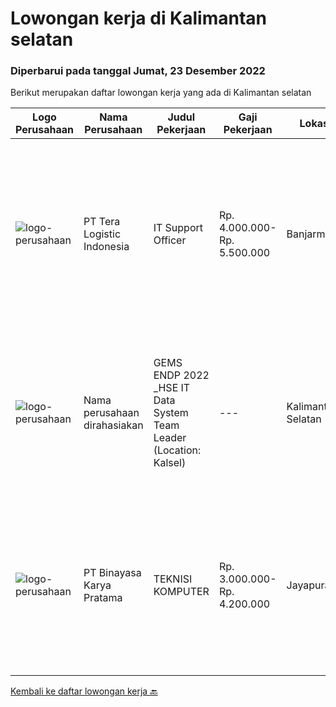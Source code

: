 
  # Lowongan kerja di Kalimantan selatan

  ### Diperbarui pada tanggal Jumat, 23 Desember 2022

  Berikut merupakan daftar lowongan kerja yang ada di Kalimantan selatan

  |Logo Perusahaan | Nama Perusahaan | Judul Pekerjaan | Gaji Pekerjaan | Lokasi | Deskripsi | Tanggal diunggah | Pranala |
  | -------------- | --------------- | --------------- | --------- | --------- | -------------- | ------- | ----------- |
  |![logo-perusahaan](https://image-service-cdn.seek.com.au/fd20b2d200e5783abe9a8ef99e2ce84b654e6530/ee4dce1061f3f616224767ad58cb2fc751b8d2dc)|PT Tera Logistic Indonesia|IT Support Officer|Rp. 4.000.000-Rp. 5.500.000|Banjarmasin|Memahami instalasi, maintenance dan troubleshooting computer, PABX dan perangkat IT lainnya Mengerti konsep dasar jaringan Mengerti konsep sharing...|Rabu, 21 Desember 2022|https://www.jobstreet.co.id/id/job/it-support-officer-4151612?token=0~f21e897d-c289-4076-b022-88afcc7107bd&sectionRank=1&jobId=jobstreet-id-job-4151612|
|![logo-perusahaan](https://i.ibb.co/sqvTCh9/112815900-stock-vector-no-image-available-icon-flat-vector.webp)|Nama perusahaan dirahasiakan|GEMS ENDP 2022 _HSE IT Data System Team Leader (Location: Kalsel)|---|Kalimantan Selatan|Responsibilities: Manage multiple challenging projects. Assess current state and define business solutions. Analyze and propose business needs....|Rabu, 14 Desember 2022|https://www.jobstreet.co.id/id/job/gems-endp-2022-_hse-it-data-system-team-leader-location%3A-kalsel-4124333?token=0~f21e897d-c289-4076-b022-88afcc7107bd&sectionRank=2&jobId=jobstreet-id-job-4124333|
|![logo-perusahaan](https://image-service-cdn.seek.com.au/ffbcd8309fe4010672e6779bce48c2652d16094e/ee4dce1061f3f616224767ad58cb2fc751b8d2dc)|PT Binayasa Karya Pratama|TEKNISI KOMPUTER|Rp. 3.000.000-Rp. 4.200.000|Jayapura|Tanggung Jawab Pekerjaan: Melakukan pemantauan terhadap perangkat serta maintenance yang bersifat preventif seperti update patch Operating System dan...|Rabu, 23 November 2022|https://www.jobstreet.co.id/id/job/teknisi-komputer-4117581?token=0~f21e897d-c289-4076-b022-88afcc7107bd&sectionRank=3&jobId=jobstreet-id-job-4117581|


  [Kembali ke daftar lowongan kerja 🔙](../README.md#daftar-lowongan-kerja)
  